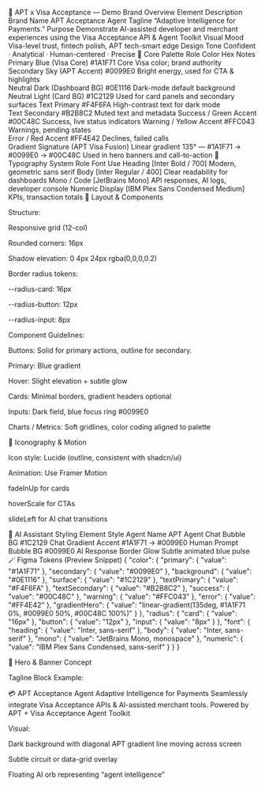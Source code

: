 🧠 APT x Visa Acceptance — Demo Brand Overview
Element	Description
Brand Name	APT Acceptance Agent
Tagline	“Adaptive Intelligence for Payments.”
Purpose	Demonstrate AI-assisted developer and merchant experiences using the Visa Acceptance API & Agent Toolkit
Visual Mood	Visa-level trust, fintech polish, APT tech-smart edge
Design Tone	Confident · Analytical · Human-centered · Precise
🎨 Core Palette
Role	Color	Hex	Notes
Primary Blue (Visa Core)	#1A1F71	Core Visa color; brand authority	
Secondary Sky (APT Accent)	#0099E0	Bright energy, used for CTA & highlights	
Neutral Dark (Dashboard BG)	#0E1116	Dark-mode default background	
Neutral Light (Card BG)	#1C2129	Used for card panels and secondary surfaces	
Text Primary	#F4F6FA	High-contrast text for dark mode	
Text Secondary	#B2B8C2	Muted text and metadata	
Success / Green Accent	#00C48C	Success, live status indicators	
Warning / Yellow Accent	#FFC043	Warnings, pending states	
Error / Red Accent	#FF4E42	Declines, failed calls	
Gradient Signature (APT Visa Fusion)	Linear gradient 135° — #1A1F71 → #0099E0 → #00C48C	Used in hero banners and call-to-action	
🧩 Typography System
Role	Font	Use
Heading	[Inter Bold / 700]	Modern, geometric sans serif
Body	[Inter Regular / 400]	Clear readability for dashboards
Mono / Code	[JetBrains Mono]	API responses, AI logs, developer console
Numeric Display	[IBM Plex Sans Condensed Medium]	KPIs, transaction totals
🧭 Layout & Components

Structure:

Responsive grid (12-col)

Rounded corners: 16px

Shadow elevation: 0 4px 24px rgba(0,0,0,0.2)

Border radius tokens:

--radius-card: 16px

--radius-button: 12px

--radius-input: 8px

Component Guidelines:

Buttons: Solid for primary actions, outline for secondary.

Primary: Blue gradient

Hover: Slight elevation + subtle glow

Cards: Minimal borders, gradient headers optional

Inputs: Dark field, blue focus ring #0099E0

Charts / Metrics: Soft gridlines, color coding aligned to palette

🤖 Iconography & Motion

Icon style: Lucide (outline, consistent with shadcn/ui)

Animation: Use Framer Motion

fadeInUp for cards

hoverScale for CTAs

slideLeft for AI chat transitions

💬 AI Assistant Styling
Element	Style
Agent Name	APT Agent
Chat Bubble BG	#1C2129
Chat Gradient Accent	#1A1F71 → #0099E0
Human Prompt Bubble BG	#0099E0
AI Response Border Glow	Subtle animated blue pulse
🪄 Figma Tokens (Preview Snippet)
{
  "color": {
    "primary": { "value": "#1A1F71" },
    "secondary": { "value": "#0099E0" },
    "background": { "value": "#0E1116" },
    "surface": { "value": "#1C2129" },
    "textPrimary": { "value": "#F4F6FA" },
    "textSecondary": { "value": "#B2B8C2" },
    "success": { "value": "#00C48C" },
    "warning": { "value": "#FFC043" },
    "error": { "value": "#FF4E42" },
    "gradientHero": { "value": "linear-gradient(135deg, #1A1F71 0%, #0099E0 50%, #00C48C 100%)" }
  },
  "radius": {
    "card": { "value": "16px" },
    "button": { "value": "12px" },
    "input": { "value": "8px" }
  },
  "font": {
    "heading": { "value": "Inter, sans-serif" },
    "body": { "value": "Inter, sans-serif" },
    "mono": { "value": "JetBrains Mono, monospace" },
    "numeric": { "value": "IBM Plex Sans Condensed, sans-serif" }
  }
}

🔮 Hero & Banner Concept

Tagline Block Example:

💳 APT Acceptance Agent
Adaptive Intelligence for Payments
Seamlessly integrate Visa Acceptance APIs & AI-assisted merchant tools.
Powered by APT + Visa Acceptance Agent Toolkit

Visual:

Dark background with diagonal APT gradient line moving across screen

Subtle circuit or data-grid overlay

Floating AI orb representing “agent intelligence”